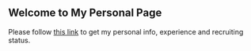 ## Welcome to My Personal Page

Please follow [this link](https:benkoff.github.io) to get my personal info, experience and recruiting status.
